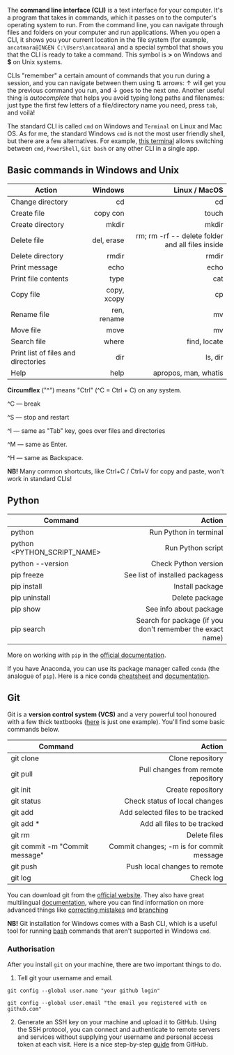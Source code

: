 The **command line interface (CLI)** is a text interface for your computer. It's a program that takes in commands, which it passes on to the computer's operating system to run. From the command line, you can navigate through files and folders on your computer and run applications. When you open a CLI, it shows you your current location in the file system (for example, `ancatmara@INGEN C:\Users\ancatmara`) and a special symbol that shows you that the CLI is ready to take a command. This symbol is **>** on Windows and **$** on Unix systems.

CLIs "remember" a certain amount of commands that you run during a session, and you can navigate between them using ⇅ arrows: ↑ will get you the previous command you run, and ↓ goes to the next one. Another useful thing is *autocomplete* that helps you avoid typing long paths and filenames: just type the first few letters of a file/directory name you need, press `tab`, and voilà!

The standard CLI  is called `cmd` on Windows and `Terminal` on Linux and Mac OS. As for me, the standard Windows `cmd` is not the most user friendly shell, but there are a few alternatives. For example, [this terminal](https://conemu.github.io/) allows switching between `cmd`, `PowerShell`, `Git bash` or any other CLI in a single app.


## Basic commands in Windows and Unix

|  Action      | Windows        | Linux / MacOS |
| ------------- |-------------:| -----:|
| Change directory     | cd | cd |
| Create file    | copy con     | touch|
| Create directory | mkdir  |  mkdir |
| Delete file  | del, erase | rm; rm -rf -- delete folder and all files inside |
| Delete directory    | rmdir      |   rmdir |
| Print message | echo   |  echo |
| Print file contents | type  | cat|
| Copy file     | copy, xcopy | cp |
| Rename file  | ren, rename      |  mv |
| Move file   | move  |  mv |
| Search file | where     |   find, locate |
| Print list of files and directories| dir |  ls, dir |
| Help |   help  |  apropos, man, whatis  |

**Circumflex** ("^") means "Ctrl" (^C = Ctrl + C) on any system.

^C — break

^S — stop and restart

^I — same as "Tab" key, goes over files and directories

^M — same as Enter.

^H — same as Backspace.

**NB!** Many common shortcuts, like Ctrl+C / Ctrl+V for copy and paste, won't work in standard CLIs! 

## Python

|Command| Action|
|-------| -------:|
|python| Run Python in terminal |
|python <PYTHON_SCRIPT_NAME>| Run Python script|
|python --version| Check Python version|
|pip freeze| See list of installed packagess|
|pip install| Install package|
|pip uninstall| Delete package|
|pip show| See info about package|
|pip search| Search for package (if you don't remember the exact name)|

More on working with `pip` in the [official documentation](https://pip.pypa.io/en/stable/).

If you have Anaconda, you can use its package manager called `conda` (the analogue of `pip`). Here is a nice conda [cheatsheet](https://conda.io/docs/_downloads/conda-cheatsheet.pdf) and [documentation](https://conda.io/docs/index.html).


## Git

Git is a **version control system (VCS)** and a very powerful tool honoured with a few thick textbooks ([here](https://www.oreilly.com/library/view/version-control-with/9781449345037/) is just one example). You'll find some basic commands below.

|Command| Action|
|-------| -------:|
|git clone <LINK>| Clone repository|
|git pull| Pull changes from remote repository|
|git init| Create repository|
|git status| Check status of local changes|
|git add| Add selected files to be tracked|
|git add \*| Add all files to be tracked|
|git rm| Delete files|
|git commit -m "Commit message"| Commit changes; -m is for commit message|
|git push| Push local changes to remote|
|git log| Check log|

You can download git from the [official website](https://git-scm.com/downloads). They also have great multilingual [documentation](https://git-scm.com/book/en/v2), where you can find information on more advanced things like [correcting mistakes](https://git-scm.com/book/en/v1/Git-Basics-Undoing-Things) and [branching](https://git-scm.com/book/en/v2/Git-Branching-Branches-in-a-Nutshell)
  
**NB!** Git installation for Windows comes with a Bash CLI, which is a useful tool for running [bash](https://en.wikipedia.org/wiki/Bash_(Unix_shell)) commands that aren't supported in Windows `cmd`.

### Authorisation

After you install `git` on your machine, there are two important things to do.

  1. Tell git your username and email.
  
`git config --global user.name "your github login"`

`git config --global user.email "the email you registered with on github.com"`
  
  2. Generate an SSH key on your machine and upload it to GitHub. Using the SSH protocol, you can connect and authenticate to remote servers and services without supplying your username and personal access token at each visit. Here is a nice step-by-step [guide](https://docs.github.com/en/github/authenticating-to-github/connecting-to-github-with-ssh/about-ssh) from GitHub.
